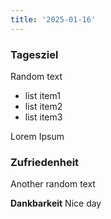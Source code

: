 ```yaml
---
title: '2025-01-16'
---
```


### Tagesziel

Random text

-   list item1
-   list item2
-   list item3

Lorem Ipsum

### Zufriedenheit

Another random text

**Dankbarkeit**
Nice day